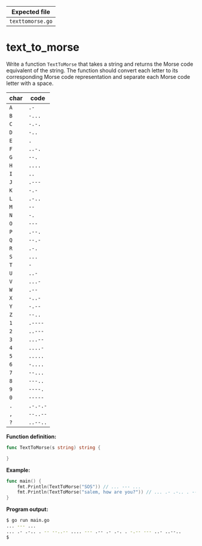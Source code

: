 | Expected file    |
| ---------------- |
| `texttomorse.go` |

# text_to_morse


Write a function `TextToMorse` that takes a string and returns the Morse code equivalent of the string. The function should convert each letter to its corresponding Morse code representation and separate each Morse code letter with a space.

| char | code     |
| ---- | -------- |
| `A`  | `.-`     |
| `B`  | `-...`   |
| `C`  | `-.-.`   |
| `D`  | `-..`    |
| `E`  | `.`      |
| `F`  | `..-.`   |
| `G`  | `--.`    |
| `H`  | `....`   |
| `I`  | `..`     |
| `J`  | `.---`   |
| `K`  | `-.-`    |
| `L`  | `.-..`   |
| `M`  | `--`     |
| `N`  | `-.`     |
| `O`  | `---`    |
| `P`  | `.--.`   |
| `Q`  | `--.-`   |
| `R`  | `.-.`    |
| `S`  | `...`    |
| `T`  | `-`      |
| `U`  | `..-`    |
| `V`  | `...-`   |
| `W`  | `.--`    |
| `X`  | `-..-`   |
| `Y`  | `-.--`   |
| `Z`  | `--..`   |
| `1`  | `.----`  |
| `2`  | `..---`  |
| `3`  | `...--`  |
| `4`  | `....-`  |
| `5`  | `.....`  |
| `6`  | `-....`  |
| `7`  | `--...`  |
| `8`  | `---..`  |
| `9`  | `----.`  |
| `0`  | `-----`  |
| `.`  | `.-.-.-` |
| `,`  | `--..--` |
| `?`  | `..--..` |

**Function definition:**

```go
func TextToMorse(s string) string {

}
```

**Example:**

```go
func main() {
    fmt.Println(TextToMorse("SOS")) // ... --- ...
    fmt.Println(TextToMorse("salem, how are you?")) // ... .- .-.. . -- --..-- .... --- .-- .- .-. . -.-- --- ..- ..--..
}
```

**Program output:**

```sh
$ go run main.go
... --- ...
... .- .-.. . -- --..-- .... --- .-- .- .-. . -.-- --- ..- ..--..
$
```
